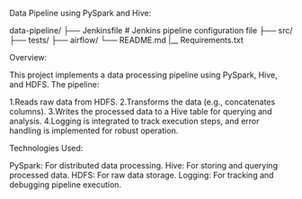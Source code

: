 
Data Pipeline using PySpark and Hive:

data-pipeline/
├── Jenkinsfile           # Jenkins pipeline configuration file
├── src/
├── tests/
├── airflow/
└── README.md
|__ Requirements.txt


Overview:

This project implements a data processing pipeline using PySpark, Hive, and HDFS. The pipeline:

1.Reads raw data from HDFS.
2.Transforms the data (e.g., concatenates columns).
3.Writes the processed data to a Hive table for querying and analysis.
4.Logging is integrated to track execution steps, and error handling is implemented for robust operation.

Technologies Used: 

PySpark: For distributed data processing.
Hive: For storing and querying processed data.
HDFS: For raw data storage.
Logging: For tracking and debugging pipeline execution.